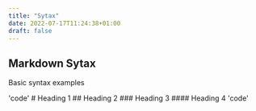 ```yaml
---
title: "Sytax"
date: 2022-07-17T11:24:38+01:00
draft: false
---
```

## Markdown Sytax

Basic syntax examples 

'code' 
\# Heading 1 
\## Heading 2
\### Heading 3
\#### Heading 4
'code'
